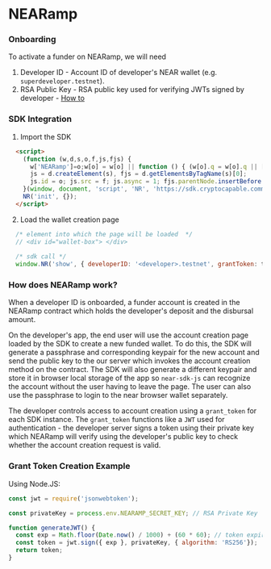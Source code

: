 # NEARamp

### Onboarding

To activate a funder on NEARamp, we will need

1. Developer ID - Account ID of developer's NEAR wallet (e.g. `superdeveloper.testnet`).
2. RSA Public Key - RSA public key used for verifying JWTs signed by developer - [How to](/generating-rsa-keypair) 

### SDK Integration

1. Import the SDK

  ```html
    <script>
      (function (w,d,s,o,f,js,fjs) {
        w['NEARamp']=o;w[o] = w[o] || function () { (w[o].q = w[o].q || []).push(arguments) };
        js = d.createElement(s), fjs = d.getElementsByTagName(s)[0];
        js.id = o; js.src = f; js.async = 1; fjs.parentNode.insertBefore(js, fjs);
      }(window, document, 'script', 'NR', 'https://sdk.cryptocapable.community/nearamp.js'));
      NR('init', {});
    </script>
  ```
  
2. Load the wallet creation page

  ```js
    /* element into which the page will be loaded  */ 
    // <div id="wallet-box"> </div>
    
    /* sdk call */
    window.NR('show', { developerID: '<developer>.testnet', grantToken: token, targetElement: 'wallet-box' });
  ```

### How does NEARamp work?

When a developer ID is onboarded, a funder account is created in the NEARamp contract which holds the developer's deposit and the disbursal amount.

On the developer's app, the end user will use the account creation page loaded by the SDK to create a new funded wallet. To do this, the SDK will generate a passphrase and corresponding keypair for the new account and send the public key to the our server which invokes the account creation method on the contract. The SDK will also generate a different keypair and store it in browser local storage of the app so `near-sdk-js` can recognize the account without the user having to leave the page. The user can also use the passphrase to login to the near browser wallet separately.

The developer controls access to account creation using a `grant_token` for each SDK instance. The `grant_token` functions like a `JWT` used for authentication - the developer server signs a token using their private key which NEARamp will verify using the developer's public key to check whether the account creation request is valid.     

### Grant Token Creation Example

Using Node.JS: 

```js
const jwt = require('jsonwebtoken');

const privateKey = process.env.NEARAMP_SECRET_KEY; // RSA Private Key

function generateJWT() {
  const exp = Math.floor(Date.now() / 1000) + (60 * 60); // token expiry window
  const token = jwt.sign({ exp }, privateKey, { algorithm: 'RS256'});
  return token;
}
```
